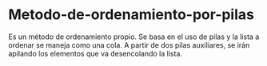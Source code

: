 # Metodo-de-ordenamiento-por-pilas
Es un método de ordenamiento propio. Se basa en el uso de pilas y la lista a ordenar se maneja como una cola. A partir de dos pilas auxiliares, se irán apilando los elementos que va desencolando la lista.
